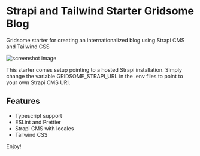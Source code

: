 # Strapi and Tailwind Starter Gridsome Blog

Gridsome starter for creating an internationalized blog using Strapi CMS and Tailwind CSS

![screenshot image](/screenshot.png)

This starter comes setup pointing to a hosted Strapi installation. Simply change the variable GRIDSOME_STRAPI_URL in the .env files to point to your own Strapi CMS URI.


## Features

- Typescript support
- ESLint and Prettier
- Strapi CMS with locales
- Tailwind CSS


Enjoy!
